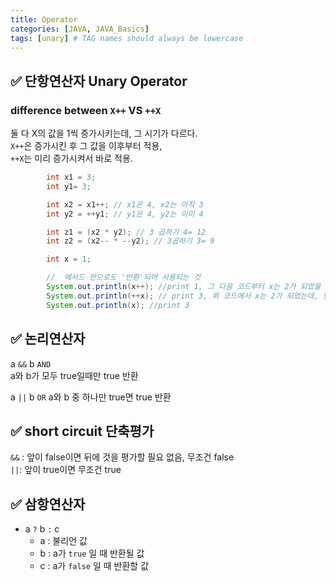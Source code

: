 ```yaml
---
title: Operator
categories: [JAVA, JAVA_Basics]
tags: [unary] # TAG names should always be lowercase
---
```


## ✅ 단항연산자 Unary Operator

### difference between `X++` VS `++X`

둘 다 X의 값을 1씩 증가시키는데, 그 시기가 다르다. <br>
`X++`은 증가시킨 후 그 값을 이후부터 적용, <br>
`++X`는 미리 증가시켜서 바로 적용. <br>

```java
        int x1 = 3;
        int y1= 3;

        int x2 = x1++; // x1은 4, x2는 아직 3
        int y2 = ++y1; // y1은 4, y2는 이미 4

        int z1 = (x2 * y2); // 3 곱하기 4= 12
        int z2 = (x2-- * --y2); // 3곱하기 3= 9

```

```java
		int x = 1;

        //  메서드 안으로도 '반환'되어 사용되는 것
        System.out.println(x++); //print 1, 그 다음 코드부터 x는 2가 되었을 것
        System.out.println(++x); // print 3, 위 코드에서 x는 2가 되었는데, 앞에 ++이 붙으면 바로 1씩 증가시켜 적용
        System.out.println(x); //print 3
```

## ✅ 논리연산자

a `&&` b `AND` <br>
a와 b가 모두 true일때만 true 반환 <br>

a `||` b `OR`
a와 b 중 하나만 true면 true 반환 <br>

## ✅ short circuit 단축평가

`&&` : 앞이 false이면 뒤에 것을 평가할 필요 없음, 무조건 false <br>
`||`: 앞이 true이면 무조건 true <br>

## ✅ 삼항연산자

- a `?` b `:` c <br>
  - a : 불리언 값 <br>
  - b : a가 `true` 일 때 반환될 값 <br>
  - c : a가 `false` 일 때 반환할 값 <br>
